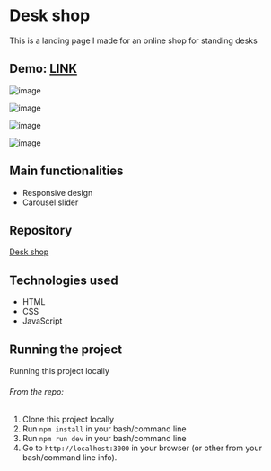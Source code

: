 # Desk shop

This is a landing page I made for an online shop for standing desks
## Demo: [LINK](https://aesthetic-sable-3b5ac1.netlify.app)

![image](https://user-images.githubusercontent.com/27691628/226177594-479bb186-a463-40c8-8b93-5e01330777d5.png)

![image](https://user-images.githubusercontent.com/27691628/226177631-0521ba46-3b78-4a48-8096-e88c9ec0856a.png)

![image](https://user-images.githubusercontent.com/27691628/226177650-35dc5a80-445d-4fec-bc0a-7e82c396a659.png)

![image](https://user-images.githubusercontent.com/27691628/226177676-588f7098-1836-44e9-966f-50955ee8914a.png)

## Main functionalities
- Responsive design
- Carousel slider

## Repository
[Desk shop](https://github.com/RadekDulisz/standing-desk-shop.git)

## Technologies used
- HTML
- CSS
- JavaScript

## Running the project

Running this project locally
###### From the repo:

1. Clone this project locally
2. Run `npm install` in your bash/command line
3. Run `npm run dev` in your bash/command line
4. Go to `http://localhost:3000` in your browser (or other from your bash/command line info).

